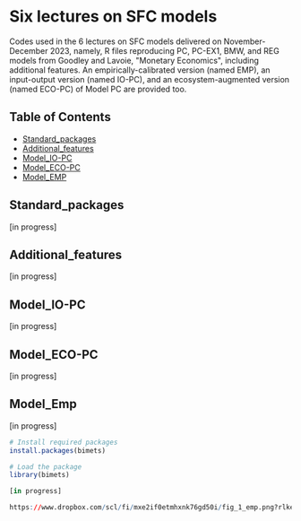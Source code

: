 # Six lectures on SFC models

Codes used in the 6 lectures on SFC models delivered on November-December 2023, namely, R files reproducing PC, PC-EX1, BMW, and REG models from Goodley and Lavoie, "Monetary Economics", including additional features. An empirically-calibrated version (named EMP), an input-output version (named IO-PC), and an ecosystem-augmented version (named ECO-PC) of Model PC are provided too. 

## Table of Contents

- [Standard_packages](#Standard_packages)
- [Additional_features](#Additional_features)
- [Model_IO-PC](#Model_IO-PC)
- [Model_ECO-PC](#Model_ECO-PC)
- [Model_EMP](#Model_EMP)

## Standard_packages

[in progress]

## Additional_features

[in progress]

## Model_IO-PC

[in progress]

## Model_ECO-PC

[in progress]

## Model_Emp

[in progress]

```R
# Install required packages
install.packages(bimets)

# Load the package
library(bimets)

[in progress]

https://www.dropbox.com/scl/fi/mxe2if0etmhxnk76gd50i/fig_1_emp.png?rlkey=9t1212i71jsr9z7kkzb4z9hjy&dl=0
